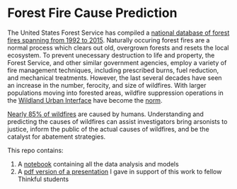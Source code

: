 # Forest Fire Cause Prediction

The United States Forest Service has compiled a [national database of forest fires spanning from 1992 to 2015](https://www.fs.usda.gov/rds/archive/Product/RDS-2013-0009.4/).  Naturally occuring forest fires are a normal process which clears out old, overgrown forests and resets the local ecosystem.  To prevent unecessary destruction to life and property, the Forest Service, and other similar government agencies, employ a variety of fire management techniques, including prescribed burns, fuel reduction, and mechanical treatments.  However, the last several decades have seen an increase in the number, ferocity, and size of wildfires.  With larger populations moving into forested areas, wildfire suppression operations in the [Wildland Urban Interface](https://www.nytimes.com/2018/11/09/climate/why-california-fires.html) have become the [norm](https://www.nytimes.com/interactive/2018/11/27/climate/wildfire-global-warming.html).

[Nearly 85% of wildfires](https://www.nps.gov/articles/wildfire-causes-and-evaluation.htm) are caused by humans. Understanding and predicting the causes of wildfires can assist investigators bring arsonists to justice, inform the public of the actual causes of wildfires, and be the catalyst for abatement strategies.

This repo contains:
1) A [notebook](https://github.com/mkfrancsis/forest_fire_cause_prediction/blob/master/ForestFires_Final.ipynb) containing all the data analysis and models
2) A [pdf version of a presentation](https://github.com/mkfrancsis/forest_fire_cause_prediction/blob/master/ForestFirePrediction_Final.pdf) I gave in support of this work to fellow Thinkful students
